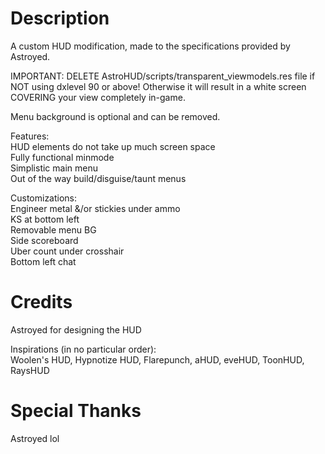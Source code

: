 # Description

A custom HUD modification, made to the specifications provided by Astroyed.  
  
IMPORTANT: DELETE AstroHUD/scripts/transparent\_viewmodels.res file if NOT using dxlevel 90 or above! Otherwise it will result in a white screen COVERING your view completely in-game.  
  
Menu background is optional and can be removed.  
  
Features:  
HUD elements do not take up much screen space  
Fully functional minmode  
Simplistic main menu  
Out of the way build/disguise/taunt menus  
  
Customizations:  
Engineer metal &/or stickies under ammo  
KS at bottom left  
Removable menu BG  
Side scoreboard  
Uber count under crosshair  
Bottom left chat

# Credits

Astroyed for designing the HUD  
  
Inspirations (in no particular order):  
Woolen's HUD, Hypnotize HUD, Flarepunch, aHUD, eveHUD, ToonHUD, RaysHUD

# Special Thanks

Astroyed lol
